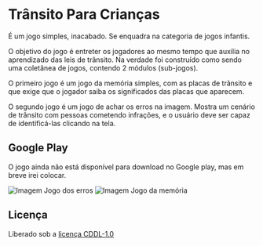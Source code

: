 # Trânsito Para Crianças

É um jogo simples, inacabado. Se enquadra na categoria de jogos infantis.

O objetivo do jogo é entreter os jogadores ao mesmo tempo que auxilia no aprendizado das leis de trânsito.
Na verdade foi construído como sendo uma coletânea de jogos, contendo 2 módulos (sub-jogos).

O primeiro jogo é um jogo da memória simples, com as placas de trânsito e que exige que o jogador saiba os significados das placas que aparecem.

O segundo jogo é um jogo de achar os erros na imagem. Mostra um cenário de trânsito com pessoas cometendo infrações, e o usuário deve ser capaz de identificá-las clicando na tela.

## Google Play
O jogo ainda não está disponível para download no Google play, mas em breve irei colocar.

![Imagem Jogo dos erros](http://i.imgur.com/xpudMvm.png)
![Imagem Jogo da memória](http://i.imgur.com/9NRelAx.png)


## Licença
Liberado sob a [licença CDDL-1.0](http://opensource.org/licenses/CDDL-1.0)
